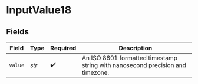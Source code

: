 # InputValue18


## Fields

| Field                                                                          | Type                                                                           | Required                                                                       | Description                                                                    |
| ------------------------------------------------------------------------------ | ------------------------------------------------------------------------------ | ------------------------------------------------------------------------------ | ------------------------------------------------------------------------------ |
| `value`                                                                        | *str*                                                                          | :heavy_check_mark:                                                             | An ISO 8601 formatted timestamp string with nanosecond precision and timezone. |